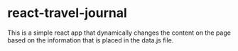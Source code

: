 # react-travel-journal

This is a simple react app that dynamically changes the content on the page based on the information that is placed in the data.js file.
